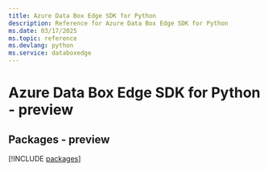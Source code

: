 ```yaml
---
title: Azure Data Box Edge SDK for Python
description: Reference for Azure Data Box Edge SDK for Python
ms.date: 03/17/2025
ms.topic: reference
ms.devlang: python
ms.service: databoxedge
---
```

# Azure Data Box Edge SDK for Python - preview
## Packages - preview
[!INCLUDE [packages](data-box-edge-index.md)]
